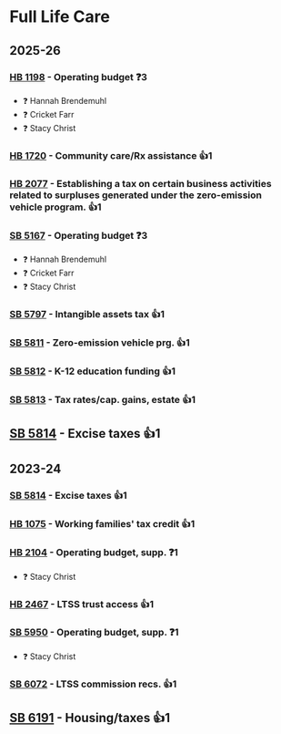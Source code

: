 # Full Life Care
## 2025-26

### [HB 1198](/bill/2025-26/hb/1198/) - Operating budget   ❓3
* ❓ Hannah Brendemuhl
* ❓ Cricket Farr
* ❓ Stacy Christ

### [HB 1720](/bill/2025-26/hb/1720/) - Community care/Rx assistance 👍1  

### [HB 2077](/bill/2025-26/hb/2077/) - Establishing a tax on certain business activities related to surpluses generated under the zero-emission vehicle program. 👍1  

### [SB 5167](/bill/2025-26/sb/5167/) - Operating budget   ❓3
* ❓ Hannah Brendemuhl
* ❓ Cricket Farr
* ❓ Stacy Christ

### [SB 5797](/bill/2025-26/sb/5797/) - Intangible assets tax 👍1  

### [SB 5811](/bill/2025-26/sb/5811/) - Zero-emission vehicle prg. 👍1  

### [SB 5812](/bill/2025-26/sb/5812/) - K-12 education funding 👍1  

### [SB 5813](/bill/2025-26/sb/5813/) - Tax rates/cap. gains, estate 👍1  

## [SB 5814](/bill/2025-26/sb/5814/) - Excise taxes 👍1  

## 2023-24

### [SB 5814](/bill/2023-24/sb/5814/) - Excise taxes 👍1  

### [HB 1075](/bill/2023-24/hb/1075/) - Working families' tax credit 👍1  

### [HB 2104](/bill/2023-24/hb/2104/) - Operating budget, supp.   ❓1
* ❓ Stacy Christ

### [HB 2467](/bill/2023-24/hb/2467/) - LTSS trust access 👍1  

### [SB 5950](/bill/2023-24/sb/5950/) - Operating budget, supp.   ❓1
* ❓ Stacy Christ

### [SB 6072](/bill/2023-24/sb/6072/) - LTSS commission recs. 👍1  

## [SB 6191](/bill/2023-24/sb/6191/) - Housing/taxes 👍1  
